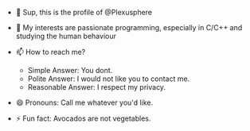 - 👋 Sup, this is the profile of @Plexusphere

- 👀 My interests are passionate programming, especially in C/C++ and studying the human behaviour
  
- 📫 How to reach me?
    * Simple Answer: You dont.
    * Polite Answer: I would not like you to contact me.
    * Reasonable Answer: I respect my privacy.
      
- 😄 Pronouns: Call me whatever you'd like.
  
- ⚡ Fun fact: Avocados are not vegetables.

<!---
Plexusphere/Plexusphere is a ✨ special ✨ repository because its `README.md` (this file) appears on your GitHub profile.
You can click the Preview link to take a look at your changes.
--->
